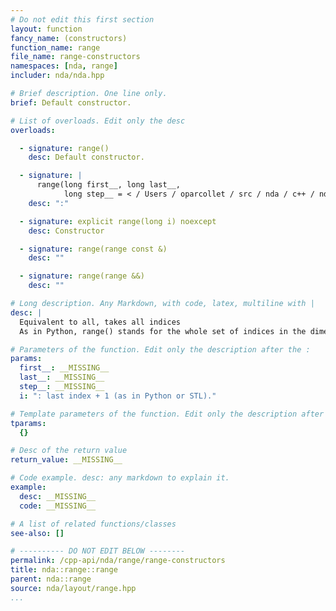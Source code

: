 ```yaml
---
# Do not edit this first section
layout: function
fancy_name: (constructors)
function_name: range
file_name: range-constructors
namespaces: [nda, range]
includer: nda/nda.hpp

# Brief description. One line only.
brief: Default constructor.

# List of overloads. Edit only the desc
overloads:

  - signature: range()
    desc: Default constructor.

  - signature: |
      range(long first__, long last__,
            long step__ = < / Users / oparcollet / src / nda / c++ / nda / layout /./ range.hpp : 59 : 52 >) noexcept
    desc: ":"

  - signature: explicit range(long i) noexcept
    desc: Constructor

  - signature: range(range const &)
    desc: ""

  - signature: range(range &&)
    desc: ""

# Long description. Any Markdown, with code, latex, multiline with |
desc: |
  Equivalent to all, takes all indices
  As in Python, range() stands for the whole set of indices in the dimension (like `:` in python) :: A(range(), 0) // take the first column of A

# Parameters of the function. Edit only the description after the :
params:
  first__: __MISSING__
  last__: __MISSING__
  step__: __MISSING__
  i: ": last index + 1 (as in Python or STL)."

# Template parameters of the function. Edit only the description after the :
tparams:
  {}

# Desc of the return value
return_value: __MISSING__

# Code example. desc: any markdown to explain it.
example:
  desc: __MISSING__
  code: __MISSING__

# A list of related functions/classes
see-also: []

# ---------- DO NOT EDIT BELOW --------
permalink: /cpp-api/nda/range/range-constructors
title: nda::range::range
parent: nda::range
source: nda/layout/range.hpp
...
```


